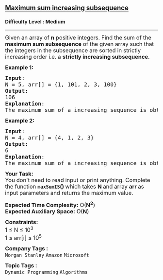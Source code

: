 <h2><a href="https://practice.geeksforgeeks.org/problems/maximum-sum-increasing-subsequence4749/1">Maximum sum increasing subsequence</a></h2><h3>Difficulty Level : Medium</h3><hr><div class="problems_problem_content__Xm_eO"><p><span style="font-size: 18px;">Given an array of <strong>n</strong> positive integers. Find the sum of the <strong>maximum sum subsequence</strong> of the given array such that the integers in the subsequence are sorted in strictly increasing order i.e. a <strong>strictly increasing subsequence</strong>.&nbsp;</span></p>
<p><span style="font-size: 18px;"><strong>Example 1:</strong></span></p>
<pre style="position: relative;"><span style="font-size: 18px;"><strong>Input</strong>: <br>N = 5, arr[] = {1, 101, 2, 3, 100} 
<strong>Output:</strong> <br>106
<strong>Explanation</strong>:<br>The maximum sum of a increasing sequence is obtained from {1, 2, 3, 100},</span><div class="open_grepper_editor" title="Edit &amp; Save To Grepper"></div></pre>
<p><span style="font-size: 18px;"><strong>Example 2:</strong></span></p>
<pre style="position: relative;"><span style="font-size: 18px;"><strong>Input</strong>: <br>N = 4, arr[] = {4, 1, 2, 3}
<strong>Output:</strong> <br>6
<strong>Explanation</strong>:<br>The maximum sum of a increasing sequence is obtained from {1, 2, 3}.</span><div class="open_grepper_editor" title="Edit &amp; Save To Grepper"></div></pre>
<p><span style="font-size: 18px;"><strong>Your Task:&nbsp;&nbsp;</strong><br>You don't need to read input or print anything. Complete the function <strong><code>maxSumIS</code>()&nbsp;</strong>which takes <strong>N </strong>and array <strong>arr </strong>as input parameters and returns the maximum value.</span></p>
<p><span style="font-size: 18px;"><strong>Expected Time Complexity:</strong> O(<strong>N<sup>2</sup></strong>)<br><strong>Expected Auxiliary Space:</strong> O(<strong>N</strong>)</span></p>
<p><span style="font-size: 18px;"><strong>Constraints:</strong><br>1 ≤ N ≤ 10<sup>3</sup></span><br><span style="font-size: 18px;">1 ≤ arr[i] ≤ 10<sup>5</sup></span></p></div><p><span style=font-size:18px><strong>Company Tags : </strong><br><code>Morgan Stanley</code>&nbsp;<code>Amazon</code>&nbsp;<code>Microsoft</code>&nbsp;<br><p><span style=font-size:18px><strong>Topic Tags : </strong><br><code>Dynamic Programming</code>&nbsp;<code>Algorithms</code>&nbsp;